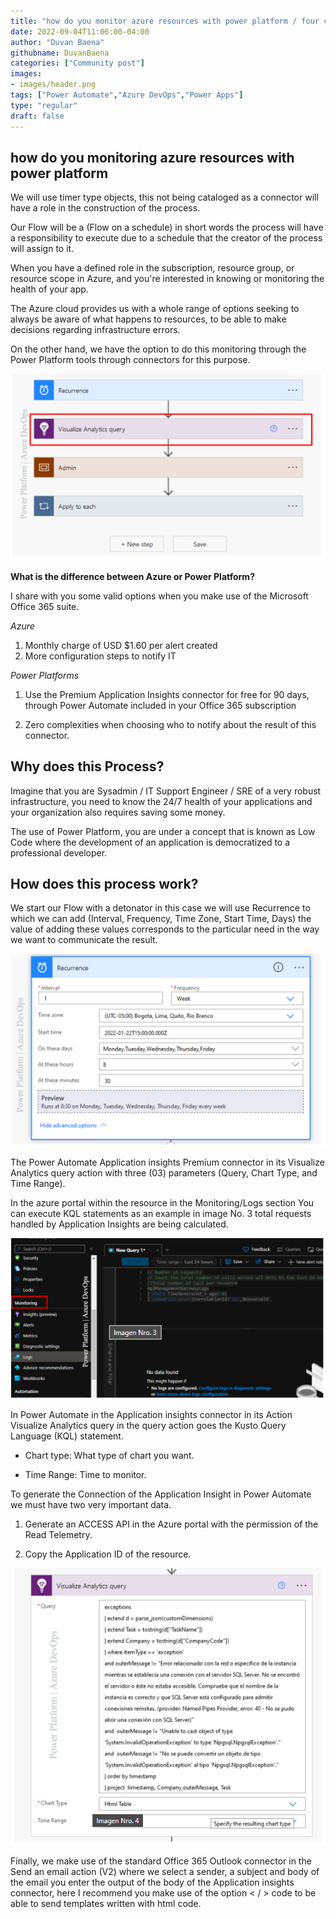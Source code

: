 ```yaml
---
title: "how do you monitor azure resources with power platform / four contribution"
date: 2022-09-04T11:06:00-04:00
author: "Duvan Baena"
githubname: DuvanBaena
categories: ["Community post"]
images:
- images/header.png
tags: ["Power Automate","Azure DevOps","Power Apps"]
type: "regular"
draft: false
---
```


## how do you monitoring azure resources with power platform

We will use timer type objects, this not being cataloged as a connector will have a role in the construction of the process.

Our Flow will be a (Flow on a schedule) in short words the process will have a responsibility to execute due to a schedule that the creator of the process will assign to it.

When you have a defined role in the subscription, resource group, or resource scope in Azure, and you're interested in knowing or monitoring the health of your app.

The Azure cloud provides us with a whole range of options seeking to always be aware of what happens to resources, to be able to make decisions regarding infrastructure errors.

On the other hand, we have the option to do this monitoring through the Power Platform tools through connectors for this purpose.

![header](images/header.png)

**What is the difference between Azure or Power Platform?**

I share with you some valid options when you make use of the Microsoft Office 365 suite.

*Azure*

1. Monthly charge of USD $1.60 per alert created
2. More configuration steps to notify IT

*Power Platforms*

1. Use the Premium Application Insights connector for free for 90 days, through Power Automate included in your Office 365 subscription

2. Zero complexities when choosing who to notify about the result of this connector.

## Why does this Process?

Imagine that you are Sysadmin / IT Support Engineer / SRE of a very robust infrastructure, you need to know the 24/7 health of your applications and your organization also requires saving some money.

The use of Power Platform, you are under a concept that is known as Low Code where the development of an application is democratized to a professional developer.

## How does this process work?

We start our Flow with a detonator in this case we will use Recurrence to which we can add (Interval, Frequency, Time Zone, Start Time, Days) the value of adding these values corresponds to the particular need in the way we want to communicate the result.

![FC2](images/FC2.png)

The Power Automate Application insights Premium connector in its Visualize Analytics query action with three (03) parameters (Query, Chart Type, and Time Range).

In the azure portal within the resource in the Monitoring/Logs section You can execute KQL statements as an example in image No. 3 total requests handled by Application Insights are being calculated.

![FC3](images/FC3.png)


In Power Automate in the Application insights connector in its Action Visualize Analytics query in the query action goes the Kusto Query Language (KQL) statement.

- Chart type: What type of chart you want.

- Time Range: Time to monitor.

To generate the Connection of the Application Insight in Power Automate we must have two very important data.

1. Generate an ACCESS API in the Azure portal with the permission of the Read Telemetry.

2. Copy the Application ID of the resource.

![FC4](images/FC4.png)

Finally, we make use of the standard Office 365 Outlook connector in the Send an email action (V2) where we select a sender, a subject and body of the email you enter the output of the body of the Application insights connector, here I recommend you make use of the option < / > code to be able to send templates written with html code.